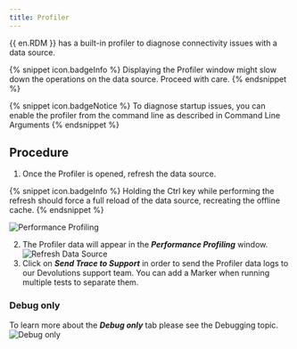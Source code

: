 ```yaml
---
title: Profiler
---
```

{{ en.RDM }} has a built-in profiler to diagnose connectivity issues with a data source. 

{% snippet icon.badgeInfo %} 
Displaying the Profiler window might slow down the operations on the data source. Proceed with care. 
{% endsnippet %}
 
{% snippet icon.badgeNotice %} 
To diagnose startup issues, you can enable the profiler from the command line as described in Command Line Arguments 
{% endsnippet %}
 
## Procedure 

1. Once the Profiler is opened, refresh the data source. 

{% snippet icon.badgeInfo %} 
Holding the Ctrl key while performing the refresh should force a full reload of the data source, recreating the offline cache. 
{% endsnippet %}
 
![Performance Profiling](/img/en/rdm/windows/clip10442.png) 

2. The Profiler data will appear in the ***Performance Profiling*** window.  
![Refresh Data Source](/img/en/rdm/windows/clip10438.png) 
1. Click on ***Send Trace to Support*** in order to send the Profiler data logs to our Devolutions support team. You can add a Marker when running multiple tests to separate them. 

### Debug only 

To learn more about the ***Debug only*** tab please see the Debugging topic.  
![Debug only](/img/en/rdm/windows/clip10443.png) 

